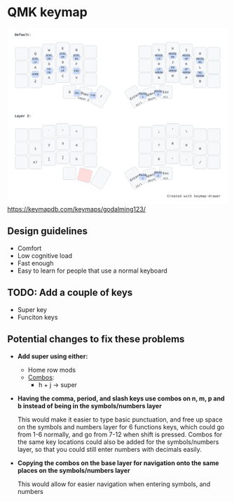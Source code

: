 # QMK keymap

![Visual representation of the 30 key keymap](./keymap.svg)
https://keymapdb.com/keymaps/godalming123/

## Design guidelines
- Comfort
- Low cognitive load
- Fast enough
- Easy to learn for people that use a normal keyboard

## TODO: Add a couple of keys
- Super key
- Funciton keys

## Potential changes to fix these problems
- **Add super using either:**
  - Home row mods
  - [Combos](https://docs.qmk.fm/#/feature_combo):
    - h + j -> super

- **Having the comma, period, and slash keys use combos on n, m, p and b instead of being in the symbols/numbers layer**

  This would make it easier to type basic punctuation, and free up space on the symbols and numbers layer for 6 functions keys, which could go from 1-6 normally, and go from 7-12 when shift is pressed. Combos for the same key locations could also be added for the symbols/numbers layer, so that you could still enter numbers with decimals easily.
- **Copying the combos on the base layer for navigation onto the same places on the symbols/numbers layer**
  
  This would allow for easier navigation when entering symbols, and numbers
